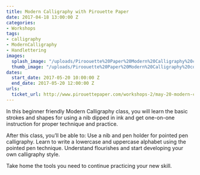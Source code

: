```yaml
---
title: Modern Calligraphy with Pirouette Paper
date: 2017-04-18 13:00:00 Z
categories:
- Workshops
tags:
- calligraphy
- ModernCalligraphy
- Handlettering
images:
  splash_image: "/uploads/Piroouette%20Paper%20Modern%20Calligraphy%20copy.jpeg"
  thumb_image: "/uploads/Piroouette%20Paper%20Modern%20Calligraphy%20copy.jpeg"
dates:
  start_date: 2017-05-20 10:00:00 Z
  end_date: 2017-05-20 12:00:00 Z
urls:
  ticket_url: http://www.pirouettepaper.com/workshops-2/may-20-modern-calligraphy
---
```


In this beginner friendly Modern Calligraphy class, you will learn the basic strokes and shapes for using a nib dipped in ink and get one-on-one instruction for proper technique and practice.

After this class, you’ll be able to: 
Use a nib and pen holder for pointed pen calligraphy. 
Learn to write a lowercase and uppercase alphabet using the pointed pen technique. 
Understand flourishes and start developing your own calligraphy style.
 
Take home the tools you need to continue practicing your new skill. 
